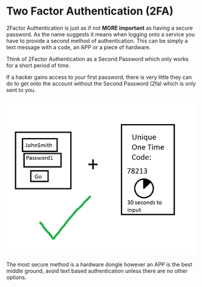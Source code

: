 # **Two Factor Authentication \(2FA\)**

2Factor Authentication is just as if not **MORE important** as having a secure password. As the name suggests it means when logging onto a service you have to provide a second method of authentication. This can be simply a text message with a code, an APP or a piece of hardware.

Think of 2Factor Authentication as a Second Password which only works for a short period of time.

If a hacker gains access to your first password, there is very little they can do to get onto the account without the Second Password \(2fa\) which is only sent to you.

![](/assets/2fa.png)

The most secure method is a hardware dongle however an APP is the best middle ground, avoid text based authentication unless there are no other options.




